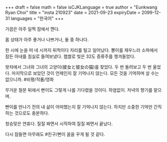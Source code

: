 +++
draft = false
math = false
isCJKLanguage = true
author = "Eunkwang Ryan Choi"
title = "insta 210923"
date = 2021-09-23
expiryDate = 2099-12-31
languages = "한국어"
+++

가끔은 아주 일찍 잠에서 깬다.

몸 상태가 아주 좋거나 나쁘거나, 둘 중 하나다.

한 시에 눈을 떠 네 시까지 뒤척이다 자리를 털고 일어났다. 뽕이를 재우느라 소파에서 잠든 아내를 침실로 들여보냈다. 햅쌀로 빚은 32도 증류주를 챙겨들었다.

왓챠에서 그녀와 그녀의 고양이(彼女と彼女の猫)를 찾았다. 두 번 돌려보고 두 번 울었다. 마지막으로 보았던 것이 언제인지 잘 기억나지 않는다. 모든 것을 기억하며 살 수는 없으니까. #비평/작품/영화

무거운 철문 뒤에서 빤이도 그렇게 나를 기다렸을 것이다. 하염없이. 저녁의 향기를 맡으며.

빤이를 만나기 전의 내 삶이 어떠했는지 잘 기억나지 않는다. 하지만 소중한 기억만 간직하는 것으로도 충분하다.

청승맞은 연휴다. 질질 짜면서 시작하여 질질 짜면서 끝났다.

다시 잠들면 아무래도 #친구/빤이 꿈을 꾸게 될 것 같다. 